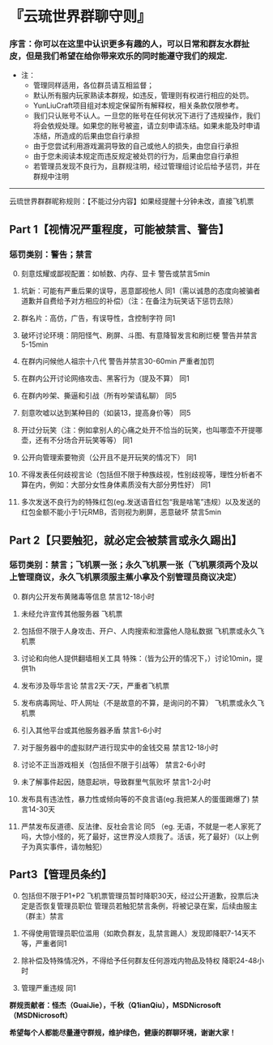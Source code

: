 # 『云琉世界群聊守则』
### 序言：你可以在这里中认识更多有趣的人，可以日常和群友水群扯皮，但是我们希望在给你带来欢乐的同时能遵守我们的规定.
* 注：
    * 管理同样适用，各位群员请互相监督；
    * 默认所有服内玩家熟读本群规，如违反，管理则有权进行相应的处罚。
    * YunLiuCraft项目组对本规定保留所有解释权，相关条款仅限参考。
    * 我们只认账号不认人。一旦您的账号在任何状况下进行了违规操作，我们将会依规处理。如果您的账号被盗，请立刻申请冻结。如果未能及时申请冻结，所造成的后果由您自行承担
    * 由于您尝试利用游戏漏洞导致的自己或他人的损失，由您自行承担
    * 由于您未阅读本规定而违反规定被处罚的行为，后果由您自行承担
	* 若管理员发现不良行为，且群规注明，经过管理组讨论后给予惩罚，并在群规中注明
***

云琉世界群群昵称规则：【不能过分内容】如果经提醒十分钟未改，直接飞机票
## Part 1【视情况严重程度，可能被禁言、警告】

### 惩罚类别：警告；禁言


0. 刻意炫耀或鄙视配置：如帧数、内存、显卡	警告或禁言5min

1. 坑新：可能有严重后果的误导，恶意鄙视他人	同1（需以诚恳的态度向被骗者道歉并自费给予对方相应的补偿）（注：在备注为玩笑话下惩罚去除）

2. 群名片：高仿，广告，有误导性，含控制字符	同1

3. 破坏讨论环境：阴阳怪气、刷屏、斗图、有意降智发言和刷烂梗	警告并禁言5-15min

4. 在群内问候他人祖宗十八代	警告并禁言30-60min 严重者加罚

5. 在群内公开讨论网络攻击、黑客行为（提及不算）	同1

6. 在群内吵架、撕逼和引战（所有吵架请私聊）	同5

7. 刻意吹嘘以达到某种目的（如装13，提高身价等）	同5

8. 开过分玩笑（注：例如拿别人的心痛之处开不恰当的玩笑，也叫哪壶不开提哪壶，还有不分场合开玩笑等等）	同1 

9. 公开向管理索要物资（公开且不是开玩笑的情况下）		同1

10. 不得发表任何歧视言论（包括但不限于种族歧视，性别歧视等，理性分析者不算在内，例如：大部分女性身体素质没有大部分男性好）		同1

11. 多次发送不良行为的特殊红包(eg.发送语音红包“我是啥笔”违规）以及发送的红包金额不能小于1元RMB，否则视为刷屏，恶意破坏   禁言5min
## Part 2【只要触犯，就必定会被禁言或永久踢出】
### 惩罚类别：禁言；飞机票一张；永久飞机票一张（飞机票须两个及以上管理商议，永久飞机票须服主蕉小拿及个别管理员商议决定）
0. 群内公开发布黄赌毒等信息	禁言12-18小时

1. 未经允许宣传其他服务器	飞机票
 
2. 包括但不限于人身攻击、开户、人肉搜索和泄露他人隐私数据	飞机票或永久飞机票
 
3. 讨论和向他人提供翻墙相关工具	特殊：（皆为公开的情况下，）讨论10min，提供1h

4. 发布涉及辱华言论	禁言2天-7天，严重者飞机票
 
5. 发布病毒网址、吓人网址（不是故意的不算，是询问的不算）	飞机票或永久飞机票

6. 引入其他平台或其他服务器矛盾		禁言1-6小时
 
7. 对于服务器中的虚拟财产进行现实中的金钱交易		禁言12-18小时

8. 讨论不正当游戏相关（包括但不限于引战等）	禁言2-6小时
 
9. 未了解事件起因，随意起哄，导致群里气氛败坏 	禁言1-2小时

10.  发布具有违法性，暴力性或倾向等的不良言语(eg.我把某人的蛋蛋踢爆了) 	禁言14-30天

11. 严禁发布反道德、反法律、反社会言论	同5		（eg. 无语，不就是一老人家死了吗，大惊小怪的，死了最好，这世界没人烦我了。活该，死了最好）（以上例子为真实事件，请勿触犯）

## Part3【管理员条约】

0. 包括但不限于P1+P2
飞机票管理员暂时降职30天，经过公开道歉，投票后决定是否恢复管理员职位
管理员若触犯禁言条例，将被记录在案，后续由服主（群主）禁言

1. 不得使用管理员职位滥用（如欺负群友，乱禁言踢人）发现即降职7-14天不等，严重者同1

2. 除补偿及特殊情况外，不得给予任何群友任何游戏内物品及特权		降职24-48小时

3. 管理严重违规		同1

**群规贡献者：怪杰（GuaiJie），千秋（Q1ianQiu），MSDNicrosoft（MSDNicrosoft）**

**希望每个人都能尽量遵守群规，维护绿色，健康的群聊环境，谢谢大家！**
